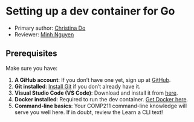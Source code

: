 # Setting up a dev container for Go
* Primary author: [Christina Do](https://github.com/chrxstyxdo)
* Reviewer: [Minh Nguyen](https://github.com/mp-nguyen26)

## Prerequisites
Make sure you have:  
1. **A GiHub account**: If you don’t have one yet, sign up at [GitHub](https://github.com).  
2. **Git installed**: [Install Git](https://git-scm.com/book/en/v2/Getting-Started-Installing-Git) if you don’t already have it.  
3. **Visual Studio Code (VS Code)**: Download and install it from [here](https://code.visualstudio.com/).  
4. **Docker installed**: Required to run the dev container. [Get Docker here](https://www.docker.com/products/docker-desktop/).  
5. **Command-line basics**: Your COMP211 command-line knowledge will serve you well here. If in doubt, review the Learn a CLI text!  

